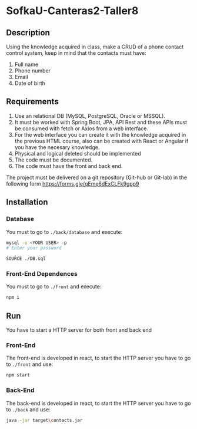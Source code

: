 # SofkaU-Canteras2-Taller8

## Description

Using the knowledge acquired in class, make a CRUD of a phone contact control system, keep in mind that the contacts must have:

1. Full name
2. Phone number
3. Email
4. Date of birth

## Requirements

1. Use an relational DB (MySQL, PostgreSQL, Oracle or MSSQL).
2. It must be worked with Spring Boot, JPA, API Rest and these APIs must be consumed with fetch or Axios from a web interface.
3. For the web interface you can create it with the knowledge acquired in the previous HTML course, also can be created with React or Angular if you have the necesary knowledge.
4. Physical and logical deleted should be implemented
5. The code must be documented.
6. The code must have the front and back end.

The project must be delivered on a git repository (Git-hub or Git-lab) in the following form <https://forms.gle/qEme6dExCLFk9gpp9>

## Installation

### Database

You must to go to `./back/database` and execute:

```sh
mysql -u <YOUR USER> -p
# Enter your password

SOURCE ./DB.sql
```



### Front-End Dependences

You must to go to `./front` and execute:

```sh
npm i
```

## Run

You have to start a HTTP server for both front and back end

### Front-End

The front-end is developed in react, to start the HTTP server you have to go to `./front` and use:

```sh
npm start
```

### Back-End

The back-end is developed in react, to start the HTTP server you have to go to `./back` and use:

```sh
java -jar target\contacts.jar
```

